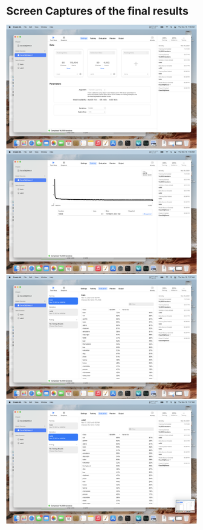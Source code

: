 # Screen Captures of the final results

![settings](https://github.com/woolfel/createmlbench/blob/main/results/coco/batch128/settings.png)
![training](https://github.com/woolfel/createmlbench/blob/main/results/coco/batch128/training.png)
![training i/u](https://github.com/woolfel/createmlbench/blob/main/results/coco/batch128/validation_train.png)
![validation i/u](https://github.com/woolfel/createmlbench/blob/main/results/coco/batch128/validation_eval.png)
